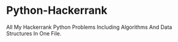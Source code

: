 # Python-Hackerrank
All My Hackerrank Python Problems Including Algorithms And Data Structures In One File.
